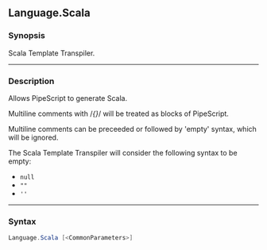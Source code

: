 Language.Scala
--------------

### Synopsis
Scala Template Transpiler.

---

### Description

Allows PipeScript to generate Scala.

Multiline comments with /*{}*/ will be treated as blocks of PipeScript.

Multiline comments can be preceeded or followed by 'empty' syntax, which will be ignored.

The Scala Template Transpiler will consider the following syntax to be empty:

* ```null```
* ```""```
* ```''```

---

### Syntax
```PowerShell
Language.Scala [<CommonParameters>]
```
